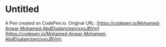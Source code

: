 # Untitled

A Pen created on CodePen.io. Original URL: [https://codepen.io/Mohamed-Anwar-Mohamed-AbdElsalam/pen/xxoJBVm](https://codepen.io/Mohamed-Anwar-Mohamed-AbdElsalam/pen/xxoJBVm).

